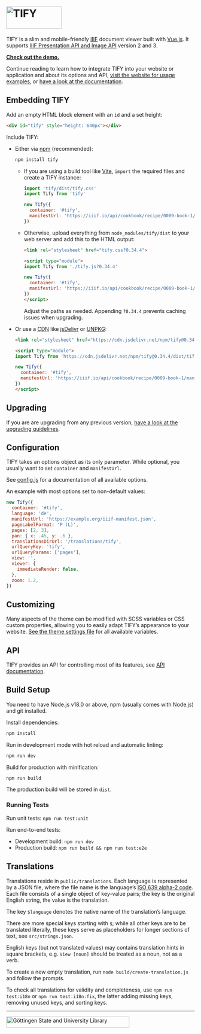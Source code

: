 <h1>
	<a href="https://github.com/tify-iiif-viewer/tify">
		<img src="https://tify.rocks/img/tify-logo.svg" alt="TIFY" width="148" height="60">
	</a>
</h1>

TIFY is a slim and mobile-friendly [IIIF](https://iiif.io/) document viewer built with [Vue.js](https://vuejs.org/). It supports [IIIF Presentation API and Image API](https://iiif.io/api/) version 2 and 3.

**[Check out the demo.](https://tify-iiif-viewer.github.io/tify/)**

Continue reading to learn how to integrate TIFY into your website or application and about its options and API, [visit the website for usage examples](https://tify.rocks/), or [have a look at the documentation](doc).

## Embedding TIFY

Add an empty HTML block element with an `id` and a set height:

``` html
<div id="tify" style="height: 640px"></div>
```

Include TIFY:

- Either via [npm](www.npmjs.com/package/tify) (recommended):

	``` bash
	npm install tify
	```

	- If you are using a build tool like [Vite](https://vite.dev/), `import` the required files and create a TIFY instance:

		``` js
		import 'tify/dist/tify.css'
		import Tify from 'tify'

		new Tify({
		  container: '#tify',
		  manifestUrl: 'https://iiif.io/api/cookbook/recipe/0009-book-1/manifest.json',
		})
		```

	- Otherwise, upload everything from `node_modules/tify/dist` to your web server and add this to the HTML output:

		``` html
		<link rel="stylesheet" href="tify.css?0.34.4">

		<script type="module">
		import Tify from './tify.js?0.34.4'

		new Tify({
		  container: '#tify',
		  manifestUrl: 'https://iiif.io/api/cookbook/recipe/0009-book-1/manifest.json',
		})
		</script>
		```

		Adjust the paths as needed. Appending `?0.34.4` prevents caching issues when upgrading.

- Or use a <abbr title="Content Delivery Network">CDN</abbr> like [jsDelivr](https://www.jsdelivr.com/package/npm/tify) or [UNPKG](https://app.unpkg.com/tify):

	``` html
	<link rel="stylesheet" href="https://cdn.jsdelivr.net/npm/tify@0.34.4/dist/tify.css">

	<script type="module">
	import Tify from 'https://cdn.jsdelivr.net/npm/tify@0.34.4/dist/tify.js'

	new Tify({
	  container: '#tify',
	  manifestUrl: 'https://iiif.io/api/cookbook/recipe/0009-book-1/manifest.json',
	})
	</script>
	```

## Upgrading

If you are are upgrading from any previous version, [have a look at the upgrading guidelines](UPGRADING.md).

## Configuration

TIFY takes an options object as its only parameter. While optional, you usually want to set `container` and `manifestUrl`.

See [config.js](src/config.js) for a documentation of all available options.

An example with most options set to non-default values:

``` js
new Tify({
  container: '#tify',
  language: 'de',
  manifestUrl: 'https://example.org/iiif-manifest.json',
  pageLabelFormat: 'P (L)',
  pages: [2, 3],
  pan: { x: .45, y: .6 },
  translationsDirUrl: '/translations/tify',
  urlQueryKey: 'tify',
  urlQueryParams: ['pages'],
  view: '',
  viewer: {
    immediateRender: false,
  },
  zoom: 1.2,
})
```

## Customizing

Many aspects of the theme can be modified with SCSS variables or CSS custom properties, allowing you to easily adapt TIFY’s appearance to your website. [See the theme settings file](src/styles/util/settings.scss) for all available variables.

## API

TIFY provides an API for controlling most of its features, see [API documentation](doc/api.md).

## Build Setup

You need to have Node.js v18.0 or above, npm (usually comes with Node.js) and git installed.

Install dependencies:

``` bash
npm install
```

Run in development mode with hot reload and automatic linting:

``` bash
npm run dev
```

Build for production with minification:

``` bash
npm run build
```

The production build will be stored in `dist`.

### Running Tests

Run unit tests: `npm run test:unit`

Run end-to-end tests:
- Development build: `npm run dev`
- Production build: `npm run build && npm run test:e2e`

## Translations

Translations reside in `public/translations`. Each language is represented by a JSON file, where the file name is the language’s [ISO 639 alpha-2 code](https://en.wikipedia.org/wiki/List_of_ISO_639_language_codes). Each file consists of a single object of key-value pairs; the key is the original English string, the value is the translation.

The key `$language` denotes the native name of the translation’s language.

There are more special keys starting with `$`; while all other keys are to be translated literally, these keys serve as placeholders for longer sections of text, see `src/strings.json`.

English keys (but not translated values) may contains translation hints in square brackets, e.g. `View [noun]` should be treated as a noun, not as a verb.

To create a new empty translation, run `node build/create-translation.js` and follow the prompts.

To check all translations for validity and completeness, use `npm run test:i18n` or `npm run test:i18n:fix`, the latter adding missing keys, removing unused keys, and sorting keys.

---

<a href="https://www.sub.uni-goettingen.de/en/">
	<img src="https://tify.rocks/img/sub-logo.svg" width="329" height="30" alt="Göttingen State and University Library">
</a>
